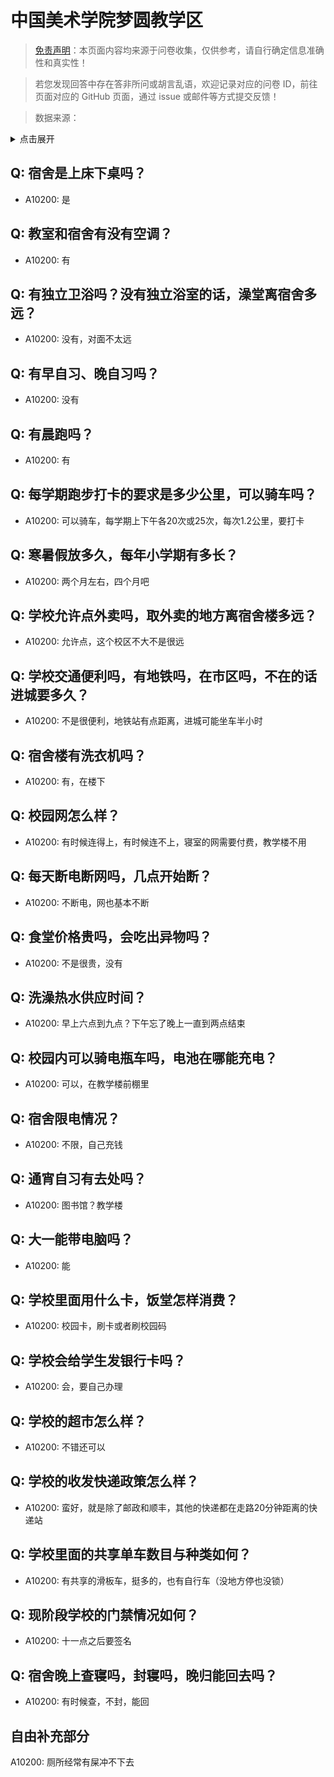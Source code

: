 # 中国美术学院梦圆教学区

> [免责声明](https://colleges.chat/#_3)：本页面内容均来源于问卷收集，仅供参考，请自行确定信息准确性和真实性！

> 若您发现回答中存在答非所问或胡言乱语，欢迎记录对应的问卷 ID，前往页面对应的 GitHub 页面，通过 issue 或邮件等方式提交反馈！

> 数据来源：

<details><summary>点击展开</summary>
<ul>
<li>A10200: 匿名 (2022 年 06 月)</li>
</ul>
</details>

## Q: 宿舍是上床下桌吗？

- A10200: 是

## Q: 教室和宿舍有没有空调？

- A10200: 有

## Q: 有独立卫浴吗？没有独立浴室的话，澡堂离宿舍多远？

- A10200: 没有，对面不太远

## Q: 有早自习、晚自习吗？

- A10200: 没有

## Q: 有晨跑吗？

- A10200: 有

## Q: 每学期跑步打卡的要求是多少公里，可以骑车吗？

- A10200: 可以骑车，每学期上下午各20次或25次，每次1.2公里，要打卡

## Q: 寒暑假放多久，每年小学期有多长？

- A10200: 两个月左右，四个月吧

## Q: 学校允许点外卖吗，取外卖的地方离宿舍楼多远？

- A10200: 允许点，这个校区不大不是很远

## Q: 学校交通便利吗，有地铁吗，在市区吗，不在的话进城要多久？

- A10200: 不是很便利，地铁站有点距离，进城可能坐车半小时

## Q: 宿舍楼有洗衣机吗？

- A10200: 有，在楼下

## Q: 校园网怎么样？

- A10200: 有时候连得上，有时候连不上，寝室的网需要付费，教学楼不用

## Q: 每天断电断网吗，几点开始断？

- A10200: 不断电，网也基本不断

## Q: 食堂价格贵吗，会吃出异物吗？

- A10200: 不是很贵，没有

## Q: 洗澡热水供应时间？

- A10200: 早上六点到九点？下午忘了晚上一直到两点结束

## Q: 校园内可以骑电瓶车吗，电池在哪能充电？

- A10200: 可以，在教学楼前棚里

## Q: 宿舍限电情况？

- A10200: 不限，自己充钱

## Q: 通宵自习有去处吗？

- A10200: 图书馆？教学楼

## Q: 大一能带电脑吗？

- A10200: 能

## Q: 学校里面用什么卡，饭堂怎样消费？

- A10200: 校园卡，刷卡或者刷校园码

## Q: 学校会给学生发银行卡吗？

- A10200: 会，要自己办理

## Q: 学校的超市怎么样？

- A10200: 不错还可以

## Q: 学校的收发快递政策怎么样？

- A10200: 蛮好，就是除了邮政和顺丰，其他的快递都在走路20分钟距离的快递站

## Q: 学校里面的共享单车数目与种类如何？

- A10200: 有共享的滑板车，挺多的，也有自行车（没地方停也没锁）

## Q: 现阶段学校的门禁情况如何？

- A10200: 十一点之后要签名

## Q: 宿舍晚上查寝吗，封寝吗，晚归能回去吗？

- A10200: 有时候查，不封，能回

## 自由补充部分

A10200: 厕所经常有屎冲不下去